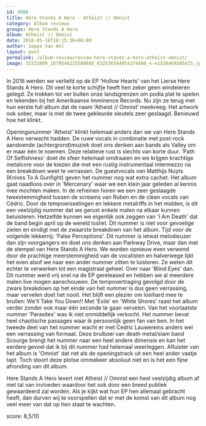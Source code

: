```yaml
---
id: 4906
title: Here Stands A Hero - Atheist // Omnist
category: Album reviews
groups: Here Stands A Hero
album: Atheist // Omnist
date: 2018-05-16T18:15:36+00:00
author: Seppe Van Ael
layout: post
permalink: /album-review/review-here-stands-a-hero-atheist-omnist/
image: 31532899_1679548225500685_632536584054374400_n-e1526469205425.jpg
---
```

In 2016 werden we verliefd op de EP 'Hollow Hearts' van het Lierse Here Stands A Hero. Dit veel te korte schijfje heeft hen zeker geen windeieren gelegd. Ze trokken tot ver buiten onze landsgrenzen om podia plat te spelen en tekenden bij het Amerikaanse Imminence Records. Nu zijn ze terug met hun eerste full album dat de naam ‘Atheist // Omnist’ meekreeg. Het artwork ook sober, maar is met de twee gekleurde sleutels zeer geslaagd. Benieuwd hoe het klinkt.

Openingsnummer 'Atheist' klinkt helemaal anders dan we van Here Stands A Hero verwacht hadden. De ruwe vocals in combinatie met post-rock aandoende (achtergrond)muziek doet ons denken aan bands als Valley om er maar één te noemen. Deze relatieve rust is slechts van korte duur. 'Path Of Selfishness' doet de sfeer helemaal omdraaien en we krijgen krachtige metalcore voor de kiezen die met een rustig instrumentaal intermezzo na een breakdown weet te verrassen. De guestvocals van Matthijs Nuyts (Knives To A Gunfight) geven het nummer nog wat extra cachet. Het album gaat naadloos over in 'Mercenary' waar we een klein jaar geleden al kennis mee mochten maken. In de refreinen horen we een zeer geslaagde tweestemmigheid tussen de screams van Ruben en de clean vocals van Cédric. Door de tempowisselingen en lekkere metalriffs in het midden, is dit een veelzijdig nummer dat we gerust enkele malen na elkaar kunnen beluisteren. Hetzelfde kunnen we eigenlijk ook zeggen van 'I Am Death' dat de band begin april op de wereld losliet. Dit nummer is niet voor gevoelige zielen en eindigt met de zwaarste breakdown van het album. Tijd voor de volgende lekkernij: 'False Perceptions'. Dit nummer is ietwat melodieuzer dan zijn voorgangers en doet ons denken aan Parkway Drive, maar dan met de stempel van Here Stands A Hero. We worden opnieuw even verwend door de prachtige meerstemmigheid van de vocalisten en halverwege lijkt het even alsof we naar een ander nummer zitten te luisteren. Ze weten dit echter te verwerken tot een magistraal geheel. Over naar 'Blind Eyes' dan. Dit nummer werd vrij snel na de EP gereleased en hebben we al meerdere malen live mogen aanschouwen. De tempovertraging gevolgd door de zware breakdown op het einde van het nummer is dus geen verrassing, maar vervelen doet het nooit. Het blijft een plezier om loeihard mee te brullen: We'll Take You Down!! Met 'Exile' en 'White Shores' raast het album verder zonder ook maar één seconde te gaan vervelen. Van het voorlaatste nummer 'Parasites' was ik niet onmiddellijk verkocht. Het nummer bevat heel chaotische passages waar ik persoonlijk geen fan van ben. In het tweede deel van het nummer wacht er met Cedric Lauwereins anders wel een verrassing van formaat. Deze brulboei van death metal/slam band Scourge brengt het nummer naar een heel andere dimensie en kan het eerdere gevoel dat ik bij dit nummer had helemaal weerleggen. Afluister van het album is 'Omnist' dat net als de openingstrack uit een heel ander vaatje tapt. Toch stoort deze plotse ommekeer absoluut niet en is het een fijne afronding van dit album.

Here Stands A Hero levert met Atheist // Omnist een heel veelzijdig album af met tal van invloeden waardoor het ook door een breed publiek gewaardeerd zal worden. Als je kijkt wat hun EP hen allemaal gebracht heeft, dan durven wij te voorspellen dat er met de komst van dit album nog veel meer van dat op hen staat te wachten.

score: 8,5/10

&nbsp;